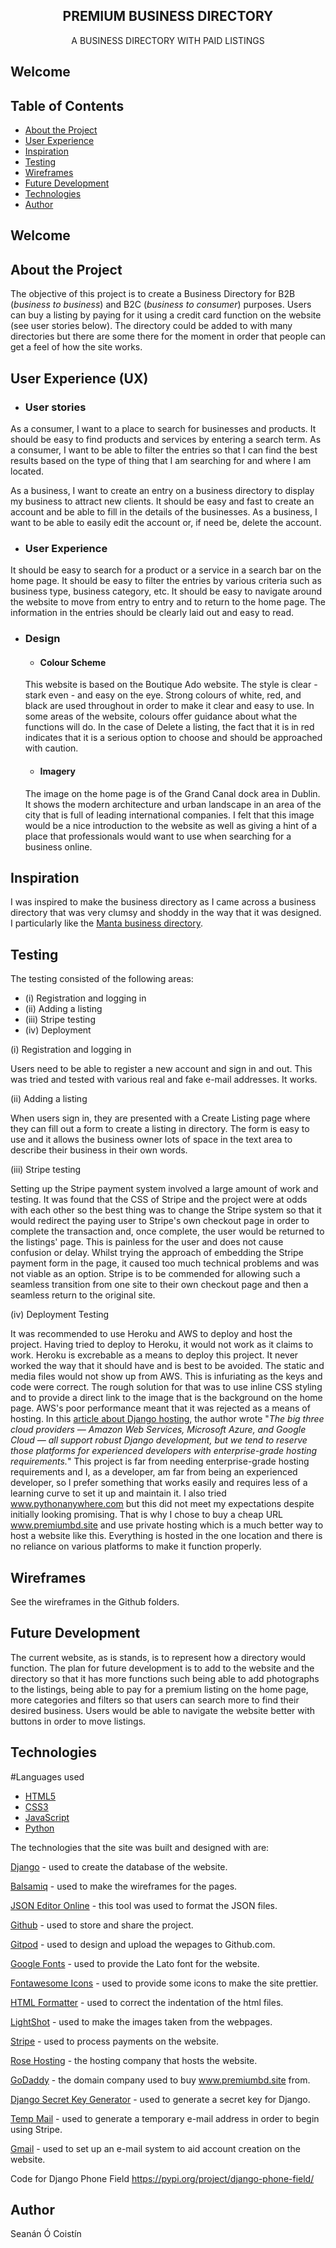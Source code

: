 <p align="center">
 
  <h2 align="center"><strong>PREMIUM BUSINESS DIRECTORY</strong></h2>

  <p align="center">
    A BUSINESS DIRECTORY WITH PAID LISTINGS
  </p>

## Welcome

## Table of Contents

* [About the Project](#about-the-project)
* [User Experience](#user-experience)
* [Inspiration](#inspiration)
* [Testing](#testing)
* [Wireframes](#wireframes)
* [Future Development](#future-development)
* [Technologies](#technologies)
* [Author](#author)

## Welcome

## About the Project
The objective of this project is to create a Business Directory for B2B (*business to business*) and B2C (*business to consumer*) purposes. Users can buy a listing by paying for it using a credit card function on the website (see user stories below).
The directory could be added to with many directories but there are some there for the moment in order that people can get a feel of how the site works.


## User Experience (UX)

- ### User stories
As a consumer, I want to a place to search for businesses and products. It should be easy to find products and services by entering a search term.
As a consumer, I want to be able to filter the entries so that I can find the best results based on the type of thing that I am searching for and where I am located.

As a business, I want to create an entry on a business directory to display my business to attract new clients. It should be easy and fast to create an account and be able to fill in the details of the businesses.
As a business, I want to be able to easily edit the account or, if need be, delete the account.

- ### User Experience
It should be easy to search for a product or a service in a search bar on the home page.
It should be easy to filter the entries by various criteria such as business type, business category, etc.
It should be easy to navigate around the website to move from entry to entry and to return to the home page.
The information in the entries should be clearly laid out and easy to read.

- ### Design
    - #### Colour Scheme
    This website is based on the Boutique Ado website. The style is clear - stark even - and easy on the eye. Strong colours of white, red, and black are used throughout in order to make it clear and easy to use. In some areas of the website, colours offer guidance about what the functions will do. In the case of Delete a listing, the fact that it is in red indicates that it is a serious option to choose and should be approached with caution.

    - #### Imagery
    The image on the home page is of the Grand Canal dock area in Dublin. It shows the modern architecture and urban landscape in an area of the city that is full of leading international companies. I felt that this image would be a nice introduction to the website as well as giving a hint of a place that professionals would want to use when searching for a business online.

## Inspiration
I was inspired to make the business directory as I came across a business directory that was very clumsy and shoddy in the way that it was designed. I particularly like the [Manta business directory](http://www.manta.com).

## Testing
The testing consisted of the following areas:
 - (i) Registration and logging in
 - (ii) Adding a listing
 - (iii) Stripe testing
 - (iv) Deployment

 (i) Registration and logging in

 Users need to be able to register a new account and sign in and out. This was tried and tested with various real and fake e-mail addresses. It works.
 
 (ii) Adding a listing

 When users sign in, they are presented with a Create Listing page where they can fill out a form to create a listing in directory. The form is easy to use and it allows the business owner lots of space in the text area to describe their business in their own words.
 
 (iii) Stripe testing

Setting up the Stripe payment system involved a large amount of work and testing. It was found that the CSS of Stripe and the project were at odds with each other so the best thing was to change the Stripe system so that it would redirect the paying user to Stripe's own checkout page in order to complete the transaction and, once complete, the user would be returned to the listings' page. This is painless for the user and does not cause confusion or delay. Whilst trying the approach of embedding the Stripe payment form in the page, it caused too much technical problems and was not viable as an option. Stripe is to be commended for allowing such a seamless transition from one site to their own checkout page and then a seamless return to the original site. 
 
 (iv) Deployment Testing

It was recommended to use Heroku and AWS to deploy and host the project. Having tried to deploy to Heroku, it would not work as it claims to work. Heroku is excrebable as a means to deploy this project. It never worked the way that it should have and is best to be avoided. The static and media files would not show up from AWS. This is infuriating as the keys and code were correct. The rough solution for that was to use inline CSS styling and to provide a direct link to the image that is the background on the home page. AWS's poor performance meant that it was rejected as a means of hosting.
In this [article about Django hosting](https://www.hostingadvice.com/how-to/best-django-hosting/), the author wrote "_The big three cloud providers — Amazon Web Services, Microsoft Azure, and Google Cloud — all support robust Django development, but we tend to reserve those platforms for experienced developers with enterprise-grade hosting requirements._" This project is far from needing enterprise-grade hosting requirements and I, as a developer, am far from being an experienced developer, so I prefer something that works easily and requires less of a learning curve to set it up and maintain it.
I also tried www.pythonanywhere.com but this did not meet my expectations despite initially looking promising. That is why I chose to buy a cheap URL www.premiumbd.site and use private hosting which is a much better way to host a website like this. Everything is hosted in the one location and there is no reliance on various platforms to make it function properly.

## Wireframes
See the wireframes in the Github folders.

## Future Development
The current website, as is stands, is to represent how a directory would function. The plan for future development is to add to the website and the directory so that it has more functions such being able to add photographs to the listings, being able to pay for a premium listing on the home page, more categories and filters so that users can search more to find their desired business. Users would be able to navigate the website better with buttons in order to move listings.

## Technologies

#Languages used
- [HTML5](https://en.wikipedia.org/wiki/HTML5)
- [CSS3](https://en.wikipedia.org/wiki/Cascading_Style_Sheets)
- [JavaScript](https://en.wikipedia.org/wiki/JavaScript)
- [Python](https://www.python.org/)

The technologies that the site was built and designed with are:

[Django](https://www.djangoproject.com/) - used to create the database of the website.

[Balsamiq](https://www.balsamiq.com/) - used to make the wireframes for the pages.

[JSON Editor Online](http://jsoneditoronline.org/) - this tool was used to format the JSON files.

[Github](https.github.com) - used to store and share the project.

[Gitpod](https://www.gitpod.io/) - used to design and upload the wepages to Github.com.

[Google Fonts](https://fonts.google.com/) - used to provide the Lato font for the website.

[Fontawesome Icons](https://fontawesome.com/v4.7.0/icons/) - used to provide some icons to make the site prettier.

[HTML Formatter](https://webformatter.com/) - used to correct the indentation of the html files.

[LightShot](https://app.prntscr.com/en/index.html) - used to make the images taken from the webpages.

[Stripe](https.stripe.com) - used to process payments on the website.

[Rose Hosting](https://www.rosehosting.com/) - the hosting company that hosts the website.

[GoDaddy](https://www.godaddy.ie/) - the domain company used to buy www.premiumbd.site from.

[Django Secret Key Generator](https://miniwebtool.com/django-secret-key-generator/) - used to generate a secret key for Django.

[Temp Mail](https://temp-mail.org/) - used to generate a temporary e-mail address in order to begin using Stripe.

[Gmail](https://mail.google.com/) - used to set up an e-mail system to aid account creation on the website.

Code for Django Phone Field
https://pypi.org/project/django-phone-field/


## Author
Seanán Ó Coistín
